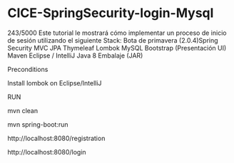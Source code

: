 # CICE-SpringSecurity-login-Mysql
 243/5000 Este tutorial le mostrará cómo implementar un proceso de inicio de sesión utilizando el siguiente Stack:  Bota de primavera (2.0.4)Spring Security MVC JPA Thymeleaf Lombok MySQL Bootstrap (Presentación UI) Maven Eclipse / IntelliJ Java 8 Embalaje (JAR)

Preconditions

Install lombok on Eclipse/IntelliJ

RUN

mvn clean

mvn spring-boot:run

http://localhost:8080/registration

http://localhost:8080/login
